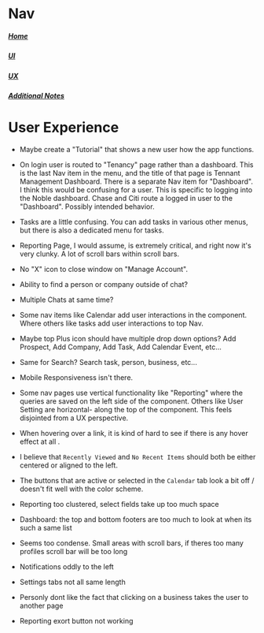# Nav

##### [Home](./README.md)
##### [UI](./ui.md)
##### [UX](./ux.md)
##### [Additional Notes](./misc.md)

# User Experience

- Maybe create a "Tutorial" that shows a new user how the app functions.

- On login user is routed to "Tenancy"  page rather than a dashboard. This is the last Nav item in the menu, and the title of that page is Tennant Management Dashboard. There is a separate Nav item for "Dashboard". I think this would be confusing for a user. This is specific to logging into the Noble dashboard. Chase and Citi route a logged in user to the "Dashboard". Possibly intended behavior.

- Tasks are a little confusing. You can add tasks in various other menus, but there is also a dedicated menu for tasks.

- Reporting Page, I would assume, is extremely critical, and right now it's very clunky. A lot of scroll bars within scroll bars.

- No "X" icon to close window on "Manage Account".

- Ability to find a person or company outside of chat?

- Multiple Chats at same time?

- Some nav items like Calendar add user interactions in the component. Where others like tasks add user interactions to top Nav.

- Maybe top Plus icon should have multiple drop down options? Add Prospect, Add Company, Add Task, Add Calendar Event, etc...

- Same for Search? Search task, person, business, etc...

- Mobile Responsiveness isn't there.

- Some nav pages use vertical functionality like "Reporting" where the queries are saved on the left side of the component. Others like User Setting are horizontal- along the top of the component. This feels disjointed from a UX perspective.

- When hovering over a link, it is kind of hard to see if there is any hover effect at all .

- I believe that `Recently Viewed` and `No Recent Items` should both be either centered or aligned to the left.

- The buttons that are active or selected in the `Calendar` tab look a bit off / doesn't fit well with the color scheme. 

- Reporting too clustered, select fields take up too much space 

- Dashboard: the top and bottom footers are too much to look at when its such a same list

- Seems too condense. Small areas with scroll bars, if theres too many profiles scroll bar will be too long

- Notifications oddly to the left

- Settings tabs not all same length

- Personly dont like the fact that clicking on a business takes the user to another page

- Reporting exort button not working 


